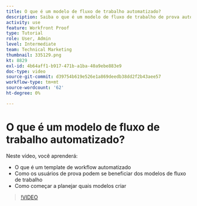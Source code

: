 ```yaml
---
title: O que é um modelo de fluxo de trabalho automatizado?
description: Saiba o que é um modelo de fluxo de trabalho de prova automatizada e como os usuários de prova podem se beneficiar dos modelos. Comece a planejar quais modelos criar.
activity: use
feature: Workfront Proof
type: Tutorial
role: User, Admin
level: Intermediate
team: Technical Marketing
thumbnail: 335129.png
kt: 8829
exl-id: 4b64aff1-b917-471b-a1ba-40a9ebe883e9
doc-type: video
source-git-commit: d39754b619e526e1a869deedb38dd2f2b43aee57
workflow-type: tm+mt
source-wordcount: '62'
ht-degree: 0%

---
```


# O que é um modelo de fluxo de trabalho automatizado?

Neste vídeo, você aprenderá:

* O que é um template de workflow automatizado
* Como os usuários de prova podem se beneficiar dos modelos de fluxo de trabalho
* Como começar a planejar quais modelos criar

>[!VIDEO](https://video.tv.adobe.com/v/335129/?quality=12)

<!---
Learn More Icon
Automated workflow overview
Create and manage Automated Workflow templates
Configure a proof
--->
